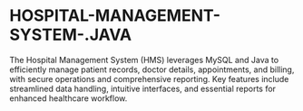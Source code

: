 # HOSPITAL-MANAGEMENT-SYSTEM-.JAVA
The Hospital Management System (HMS) leverages MySQL and Java to efficiently manage patient records, doctor details, appointments, and billing, with secure operations and comprehensive reporting. Key features include streamlined data handling, intuitive interfaces, and essential reports for enhanced healthcare workflow.
